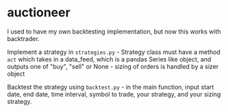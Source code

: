 # auctioneer

I used to have my own backtesting implementation, but now this works with backtrader.

Implement a strategy in `strategies.py`
    - Strategy class must have a method `act` which takes in a data_feed, which is a pandas Series like object, and outputs one of "buy", "sell" or None
    - sizing of orders is handled by a sizer object

Backtest the strategy using `backtest.py`
    - in the main function, input start date, end date, time interval, symbol to trade, your strategy, and your sizing strategy.